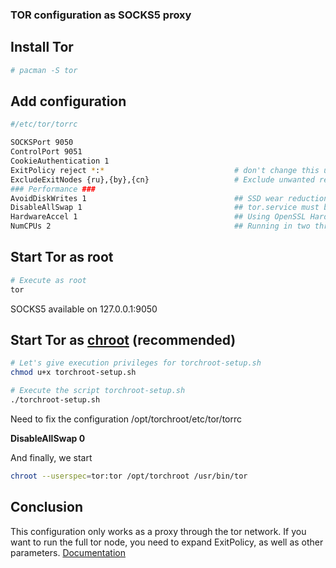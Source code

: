 ### TOR configuration as SOCKS5 proxy

## Install Tor
```bash
# pacman -S tor
```
## Add configuration

```bash
#/etc/tor/torrc

SOCKSPort 9050
ControlPort 9051
CookieAuthentication 1
ExitPolicy reject *:*                             # don't change this unless you really know what you are doing
ExcludeExitNodes {ru},{by},{cn}                   # Exclude unwanted regions for proxies
### Performance ###
AvoidDiskWrites 1                                 ## SSD wear reduction
DisableAllSwap 1                                  ## tor.service must be running as root
HardwareAccel 1                                   ## Using OpenSSL Hardware Support
NumCPUs 2                                         ## Running in two threads
```

## Start Tor as root

```bash
# Execute as root
tor
```

SOCKS5 available on 127.0.0.1:9050

## Start Tor as  [chroot](https://en.wikipedia.org/wiki/Chroot) (recommended)


```bash
# Let's give execution privileges for torchroot-setup.sh
chmod u+x torchroot-setup.sh

# Execute the script torchroot-setup.sh
./torchroot-setup.sh
```

Need to fix the configuration /opt/torchroot/etc/tor/torrc

**DisableAllSwap  0**

And finally, we start

```bash
chroot --userspec=tor:tor /opt/torchroot /usr/bin/tor
```

## Conclusion

This configuration only works as a proxy through the tor network. If you want to run the full tor node, you need to expand ExitPolicy, as well as other parameters. 
[Documentation](https://2019.www.torproject.org/docs/documentation.html)

